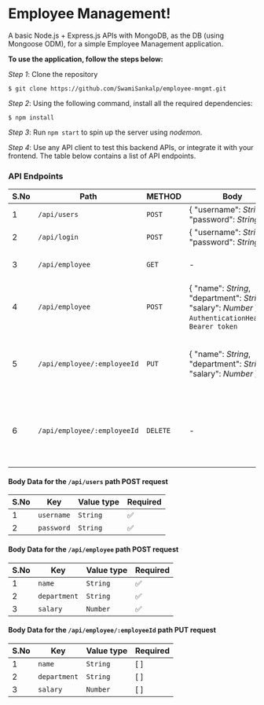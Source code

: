 # Employee Management!

A basic Node.js + Express.js APIs with MongoDB, as the DB (using Mongoose ODM), for a simple Employee Management application.

**To use the application, follow the steps below:**

_Step 1_: Clone the repository

```
$ git clone https://github.com/SwamiSankalp/employee-mngmt.git
```

_Step 2_: Using the following command, install all the required dependencies:

```
$ npm install
```

_Step 3_: Run `npm start` to spin up the server using *nodemon*.

_Step 4_: Use any API client to test this backend APIs, or integrate it with your frontend. The table below contains a list of API endpoints.

### API Endpoints

| S.No | Path        | METHOD | Body                                                                                                                                                         | Goal                                   |
| ---- | ----------- | ------ | ------------------------------------------------------------------------------------------------------------------------------------------------------------ | -------------------------------------- |
| 1    | `/api/users`         | `POST`  | { "username": _String_, "password": _String_ }                                                                                                                                                            | Registers a User |
| 2    | `/api/login` | `POST` | { "username": _String_, "password": _String_ } | Login as a User             |
| 3    | `/api/employee` | `GET` | - | Fetch all the created Employees             |
| 4    | `/api/employee` | `POST` | { "name": _String_, "department": _String_, "salary": _Number_ }, `AuthenticationHeaders`: `Bearer token` | Creates a Employee under a signed in User             |
| 5    | `/api/employee/:employeeId` | `PUT` | { "name": _String_, "department": _String_, "salary": _Number_ } | Updates the employee based on passed employeeId             |
| 6    | `/api/employee/:employeeId` | `DELETE` | - | Deletes the employee based on passed employeeId & the userId            |

#### Body Data for the `/api/users` path POST request

| S.No | Key             | Value type | Required |
| ---- | --------------- | ---------- | -------- |
| 1    | `username`       | `String`  | ✅       |
| 2    | `password`         | `String`  | ✅     |

#### Body Data for the `/api/employee` path POST request

| S.No | Key             | Value type | Required |
| ---- | --------------- | ---------- | -------- |
| 1    | `name`       | `String`  | ✅       |
| 2    | `department`         | `String`  | ✅       |
| 3    | `salary`          | `Number`  | ✅       |

#### Body Data for the `/api/employee/:employeeId` path PUT request

| S.No | Key             | Value type | Required |
| ---- | --------------- | ---------- | -------- |
| 1    | `name`       | `String`  | [ ]      |
| 2    | `department`         | `String`  | [ ]       |
| 3    | `salary`          | `Number`  | [ ]       |
